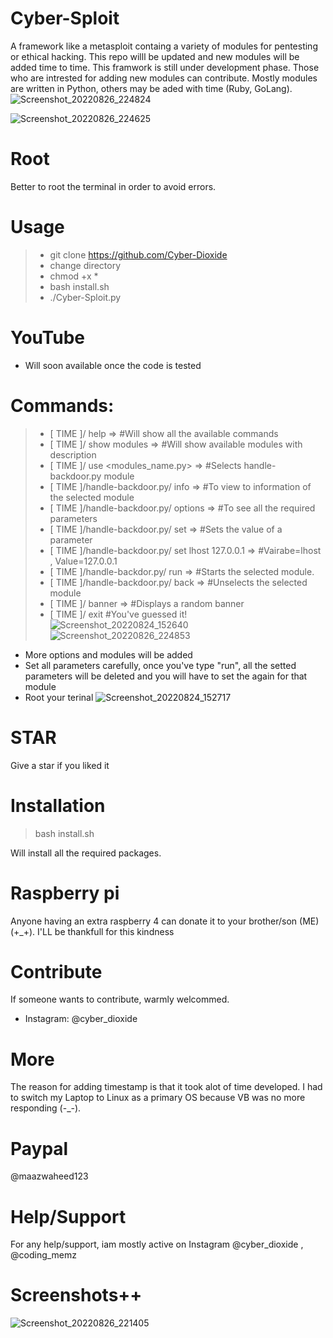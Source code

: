 # Cyber-Sploit
A framework like a metasploit containg a variety of modules for pentesting or ethical hacking. This repo willl be updated and new modules will be added time to time. This framwork is still under development phase. Those who are intrested for adding new modules can contribute. Mostly modules are written in Python, others may be aded with time (Ruby,  GoLang).
![Screenshot_20220826_224824](https://user-images.githubusercontent.com/93708296/186963364-54cee1a8-1e40-47e8-929c-8941e597a068.png)

![Screenshot_20220826_224625](https://user-images.githubusercontent.com/93708296/186963396-e8b1c9e6-5da9-4158-8c45-dcfc75904be6.png)



# Root
Better to root the terminal in order to avoid errors.

# Usage
>* git clone https://github.com/Cyber-Dioxide
>* change directory
>* chmod +x *
>* bash install.sh
>* ./Cyber-Sploit.py

# YouTube
* Will soon available once the code is tested

# Commands:
>- [ TIME ]/ help                                                      =>                      #Will show all the available commands
>- [ TIME ]/ show modules                                              =>                      #Will show available modules with description
>- [ TIME ]/ use <modules_name.py>                                     =>                      #Selects handle-backdoor.py module
>- [ TIME ]/handle-backdoor.py/ info                                   =>                      #To view to information of the selected module
>- [ TIME ]/handle-backdoor.py/ options                                =>                      #To see all the required parameters
>- [ TIME ]/handle-backdoor.py/ set <variable> <value>                 =>                      #Sets the value of a parameter
>- [ TIME ]/handle-backdoor.py/ set lhost 127.0.0.1                    =>                      #Vairabe=lhost , Value=127.0.0.1
>- [ TIME ]/handle-backdor.py/ run                                     =>                      #Starts the selected module.
>- [ TIME ]/handle-backdoor.py/ back                                   =>                      #Unselects the selected module
>- [ TIME ]/ banner                                                    =>                      #Displays a random banner
>- [ TIME ]/ exit #You've guessed it!
![Screenshot_20220824_152640](https://user-images.githubusercontent.com/93708296/186955768-4b47f7d2-5a7b-4157-a108-a9791e365b61.png)
![Screenshot_20220826_224853](https://user-images.githubusercontent.com/93708296/186963463-2f5721b9-974c-4364-bb85-fcf8f0f4d126.png)


* More options and modules will be added
* Set all parameters carefully, once you've type "run", all the setted parameters will be deleted and you will have to set the again for that module
* Root your terinal
![Screenshot_20220824_152717](https://user-images.githubusercontent.com/93708296/186955856-6d221fb1-74ae-4288-87a8-7fab61568f4b.png)

# STAR
Give a star if you liked it

# Installation
> bash install.sh

Will install all the required packages.

# Raspberry pi
Anyone having an extra raspberry 4 can donate it to your brother/son (ME) (+_+). I'LL be thankfull for this kindness

# Contribute
If someone wants to contribute, warmly welcommed.
* Instagram: @cyber_dioxide

# More
The reason for adding timestamp is that it took alot of time developed. I had to switch my Laptop to Linux as a primary OS because VB was no more responding (-_-).

# Paypal
@maazwaheed123

# Help/Support
For any help/support, iam mostly active on Instagram @cyber_dioxide , @coding_memz

# Screenshots++
![Screenshot_20220826_221405](https://user-images.githubusercontent.com/93708296/186958570-e6ed55c1-f860-4d30-8469-249e677c9ddc.png)




